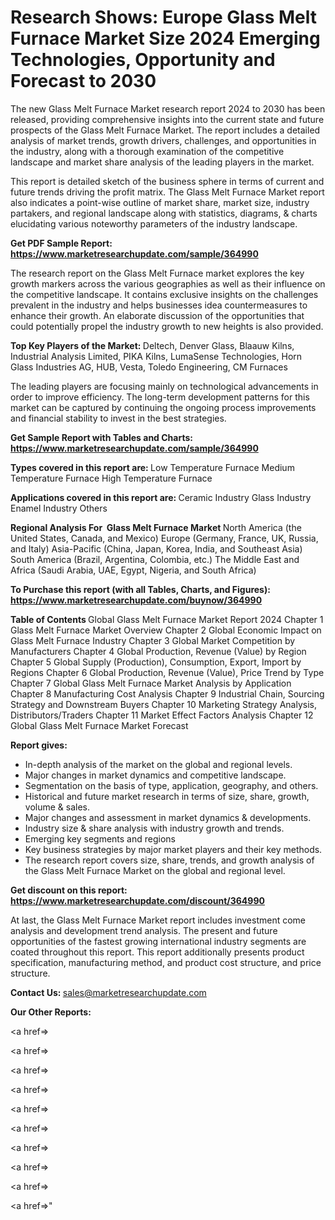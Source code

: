 # Research Shows: Europe Glass Melt Furnace Market Size 2024 Emerging Technologies, Opportunity and Forecast to 2030

The new Glass Melt Furnace Market research report 2024 to 2030 has been released, providing comprehensive insights into the current state and future prospects of the Glass Melt Furnace Market. The report includes a detailed analysis of market trends, growth drivers, challenges, and opportunities in the industry, along with a thorough examination of the competitive landscape and market share analysis of the leading players in the market.

This report is detailed sketch of the business sphere in terms of current and future trends driving the profit matrix. The Glass Melt Furnace Market report also indicates a point-wise outline of market share, market size, industry partakers, and regional landscape along with statistics, diagrams, &amp; charts elucidating various noteworthy parameters of the industry landscape.

<strong><b>Get PDF Sample Report: <a href=https://www.marketresearchupdate.com/sample/364990>https://www.marketresearchupdate.com/sample/364990</a></b></strong>

The research report on the Glass Melt Furnace market explores the key growth markers across the various geographies as well as their influence on the competitive landscape. It contains exclusive insights on the challenges prevalent in the industry and helps businesses idea countermeasures to enhance their growth. An elaborate discussion of the opportunities that could potentially propel the industry growth to new heights is also provided.

<strong><b>Top Key Players of the Market:
</b></strong>Deltech, Denver Glass, Blaauw Kilns, Industrial Analysis Limited, PIKA Kilns, LumaSense Technologies, Horn Glass Industries AG, HUB, Vesta, Toledo Engineering, CM Furnaces<strong><b>
</b></strong>

The leading players are focusing mainly on technological advancements in order to improve efficiency. The long-term development patterns for this market can be captured by continuing the ongoing process improvements and financial stability to invest in the best strategies.

<strong><b>Get Sample Report with Tables and Charts: <a href=https://www.marketresearchupdate.com/sample/364990>https://www.marketresearchupdate.com/sample/364990</a></b></strong>

<strong><b>Types covered in this report are:
</b></strong>Low Temperature Furnace
Medium Temperature Furnace
High Temperature Furnace<strong><b>
</b></strong>

<strong><b>Applications covered in this report are:
</b></strong>Ceramic Industry
Glass Industry
Enamel Industry
Others<strong><b>
</b></strong>

<strong><b>Regional Analysis For  Glass Melt Furnace Market</b></strong><strong><b>
</b></strong>North America (the United States, Canada, and Mexico)
Europe (Germany, France, UK, Russia, and Italy)
Asia-Pacific (China, Japan, Korea, India, and Southeast Asia)
South America (Brazil, Argentina, Colombia, etc.)
The Middle East and Africa (Saudi Arabia, UAE, Egypt, Nigeria, and South Africa)

<strong><b>To Purchase this report (with all Tables, Charts, and Figures): <a href=https://www.marketresearchupdate.com/buynow/364990>https://www.marketresearchupdate.com/buynow/364990</a></b></strong>

<strong><b>Table of Contents</b></strong><strong><b>
</b></strong>Global Glass Melt Furnace Market Report 2024
Chapter 1 Glass Melt Furnace Market Overview
Chapter 2 Global Economic Impact on Glass Melt Furnace Industry
Chapter 3 Global Market Competition by Manufacturers
Chapter 4 Global Production, Revenue (Value) by Region
Chapter 5 Global Supply (Production), Consumption, Export, Import by Regions
Chapter 6 Global Production, Revenue (Value), Price Trend by Type
Chapter 7 Global Glass Melt Furnace Market Analysis by Application
Chapter 8 Manufacturing Cost Analysis
Chapter 9 Industrial Chain, Sourcing Strategy and Downstream Buyers
Chapter 10 Marketing Strategy Analysis, Distributors/Traders
Chapter 11 Market Effect Factors Analysis
Chapter 12 Global Glass Melt Furnace Market Forecast

<strong><b>Report gives:</b></strong>

- In-depth analysis of the market on the global and regional levels.
- Major changes in market dynamics and competitive landscape.
- Segmentation on the basis of type, application, geography, and others.
- Historical and future market research in terms of size, share, growth, volume &amp; sales.
- Major changes and assessment in market dynamics &amp; developments.
- Industry size &amp; share analysis with industry growth and trends.
- Emerging key segments and regions
- Key business strategies by major market players and their key methods.
- The research report covers size, share, trends, and growth analysis of the Glass Melt Furnace Market on the global and regional level.

<strong><b>Get discount on this report: <a href=https://www.marketresearchupdate.com/discount/364990>https://www.marketresearchupdate.com/discount/364990</a></b></strong>

At last, the Glass Melt Furnace Market report includes investment come analysis and development trend analysis. The present and future opportunities of the fastest growing international industry segments are coated throughout this report. This report additionally presents product specification, manufacturing method, and product cost structure, and price structure.

<strong><b>Contact Us:
</b></strong>sales@marketresearchupdate.com

<strong>Our Other Reports:</strong>

<a href=></a>

<a href=></a>

<a href=></a>

<a href=></a>

<a href=></a>

<a href=></a>

<a href=></a>

<a href=></a>

<a href=></a>

<a href=></a>"
